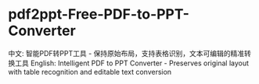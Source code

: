 # pdf2ppt-Free-PDF-to-PPT-Converter
中文: 智能PDF转PPT工具 - 保持原始布局，支持表格识别，文本可编辑的精准转换工具  English: Intelligent PDF to PPT Converter - Preserves original layout with table recognition and editable text conversion
